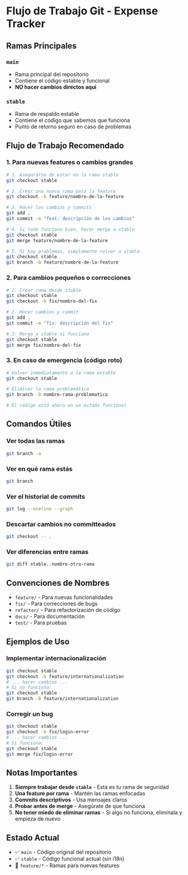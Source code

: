 # Flujo de Trabajo Git - Expense Tracker

## Ramas Principales

### `main`
- Rama principal del repositorio
- Contiene el código estable y funcional
- **NO hacer cambios directos aquí**

### `stable`
- Rama de respaldo estable
- Contiene el código que sabemos que funciona
- Punto de retorno seguro en caso de problemas

## Flujo de Trabajo Recomendado

### 1. Para nuevas features o cambios grandes

```bash
# 1. Asegurarse de estar en la rama stable
git checkout stable

# 2. Crear una nueva rama para la feature
git checkout -b feature/nombre-de-la-feature

# 3. Hacer los cambios y commits
git add .
git commit -m "feat: descripción de los cambios"

# 4. Si todo funciona bien, hacer merge a stable
git checkout stable
git merge feature/nombre-de-la-feature

# 5. Si hay problemas, simplemente volver a stable
git checkout stable
git branch -D feature/nombre-de-la-feature
```

### 2. Para cambios pequeños o correcciones

```bash
# 1. Crear rama desde stable
git checkout stable
git checkout -b fix/nombre-del-fix

# 2. Hacer cambios y commit
git add .
git commit -m "fix: descripción del fix"

# 3. Merge a stable si funciona
git checkout stable
git merge fix/nombre-del-fix
```

### 3. En caso de emergencia (código roto)

```bash
# Volver inmediatamente a la rama estable
git checkout stable

# Eliminar la rama problemática
git branch -D nombre-rama-problematica

# El código está ahora en un estado funcional
```

## Comandos Útiles

### Ver todas las ramas
```bash
git branch -a
```

### Ver en qué rama estás
```bash
git branch
```

### Ver el historial de commits
```bash
git log --oneline --graph
```

### Descartar cambios no committeados
```bash
git checkout -- .
```

### Ver diferencias entre ramas
```bash
git diff stable..nombre-otra-rama
```

## Convenciones de Nombres

- `feature/` - Para nuevas funcionalidades
- `fix/` - Para correcciones de bugs
- `refactor/` - Para refactorización de código
- `docs/` - Para documentación
- `test/` - Para pruebas

## Ejemplos de Uso

### Implementar internacionalización
```bash
git checkout stable
git checkout -b feature/internationalization
# ... hacer cambios ...
# Si no funciona:
git checkout stable
git branch -D feature/internationalization
```

### Corregir un bug
```bash
git checkout stable
git checkout -b fix/login-error
# ... hacer cambios ...
# Si funciona:
git checkout stable
git merge fix/login-error
```

## Notas Importantes

1. **Siempre trabajar desde `stable`** - Esta es tu rama de seguridad
2. **Una feature por rama** - Mantén las ramas enfocadas
3. **Commits descriptivos** - Usa mensajes claros
4. **Probar antes de merge** - Asegúrate de que funciona
5. **No tener miedo de eliminar ramas** - Si algo no funciona, elimínala y empieza de nuevo

## Estado Actual

- ✅ `main` - Código original del repositorio
- ✅ `stable` - Código funcional actual (sin i18n)
- 🔄 `feature/*` - Ramas para nuevas features 